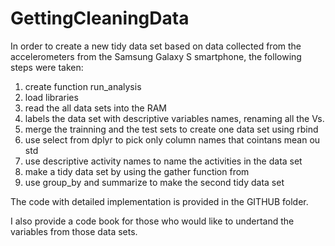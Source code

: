 # GettingCleaningData

In order to create a new tidy data set based on data collected from the accelerometers from the Samsung Galaxy S smartphone, the following steps were taken:

1. create function run_analysis
2. load libraries
3. read the all data sets into the RAM
4. labels the data set with descriptive variables names, renaming all the Vs.
5. merge the trainning and the test sets to create one data set using rbind
6. use select from dplyr to pick only column names that cointans mean ou std
7. use descriptive activity names to name the activities in the data set
8. make a tidy data set by using the gather function from
9. use group_by and summarize to make the second tidy data set

The code with detailed implementation is provided in the GITHUB folder.

I also provide a code book for those who would like to undertand the variables from those data sets.
